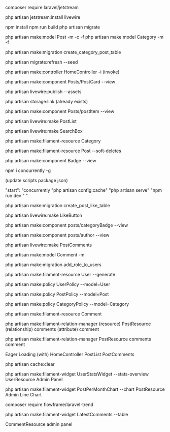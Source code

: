 
composer require laravel/jetstream

php artisan jetstream:install livewire

npm install
npm run build
php artisan migrate

php artisan make:model Post -m -c -f
php artisan make:model Category -m -f

php artisan make:migration create_category_post_table

php artisan migrate:refresh --seed


php artisan make:controller HomeController -i (invoke)

php artisan make:component Posts/PostCard --view

php artisan livewire:publish --assets

php artisan storage:link (already exists)

php artisan make:component Posts/postItem --view

php artisan livewire:make PostList

php artisan livewire:make SearchBox

php artisan make:filament-resource Category

php artisan make:filament-resource Post --soft-deletes

php artisan make:component Badge --view 


npm i concurrently -g

(update scripts package json)

"start": "concurrently  \"php artisan config:cache\" \"php artisan serve\" \"npm run dev \"  "


php artisan make:migration create_post_like_table

php artisan livewire:make LikeButton

php artisan make:component posts/categoryBadge --view

php artisan make:component posts/author --view

php artisan livewire:make PostComments

php artisan make:model Comment -m 

php artisan make:migration add_role_to_users

php artisan make:filament-resource User --generate

php artisan make:policy UserPolicy --model=User

php artisan make:policy PostPolicy --model=Post

php artisan make:policy CategoryPolicy --model=Category

php artisan make:filament-resource Comment

php artisan make:filament-relation-manager
(resource) PostResource 
(relationship) comments
(attribute) comment 

php artisan make:filament-relation-manager PostResource comments comment

Eager Loading (with) HomeController PostList PostComments

php artisan cache:clear

php artisan make:filament-widget UserStatsWidget --stats-overview
UserResource
Admin Panel

php artisan make:filament-widget PostPerMonthChart --chart
PostResource
Admin
Line Chart

composer require flowframe/laravel-trend

php artisan make:filament-widget LatestComments --table

CommentResource
admin panel





